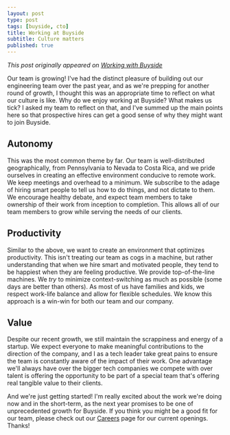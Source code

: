 ```yaml
---
layout: post
type: post
tags: [buyside, cto]
title: Working at Buyside
subtitle: Culture matters 
published: true
---
```


*This post originally appeared on [Working with Buyside](https://getbuyside.com/working-at-buyside/)*

Our team is growing! I've had the distinct pleasure of building out our engineering team over the past year, and as we're prepping for another round of growth, I thought this was an appropriate time to reflect on what our culture is like. Why do we enjoy working at Buyside? What makes us tick? I asked my team to reflect on that, and I've summed up the main points here so that prospective hires can get a good sense of why they might want to join Buyside.

## Autonomy

This was the most common theme by far.  Our team is well-distributed geographically, from Pennsylvania to Nevada to Costa Rica, and we pride ourselves in creating an effective environment conducive to remote work.  We keep meetings and overhead to a minimum.  We subscribe to the adage of hiring smart people to tell us how to do things, and not dictate to them.  We encourage healthy debate, and expect team members to take ownership of their work from inception to completion.  This allows all of our team members to grow while serving the needs of our clients.

## Productivity

Similar to the above, we want to create an environment that optimizes productivity.  This isn't treating our team as cogs in a machine, but rather understanding that when we hire smart and motivated people, they tend to be happiest when they are feeling productive.  We provide top-of-the-line machines.  We *try* to minimize context-switching as much as possible (some days are better than others).  As most of us have families and kids, we respect work-life balance and allow for flexible schedules.  We know this approach is a win-win for both our team and our company.

## Value

Despite our recent growth, we still maintain the scrappiness and energy of a startup.  We expect everyone to make meaningful contributions to the direction of the company, and I as a tech leader take great pains to ensure the team is constantly aware of the impact of their work.  One advantage we'll always have over the bigger tech companies we compete with over talent is offering the opportunity to be part of a special team that's offering real tangible value to their clients.

And we're just getting started!  I'm really excited about the work we're doing now and in the short-term, as the next year promises to be one of unprecedented growth for Buyside.  If you think you might be a good fit for our team, please check out our [Careers](https://getbuyside.com/careers/) page for our current openings.  Thanks!
